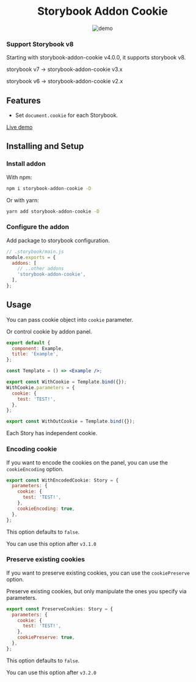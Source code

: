 <h1 align="center">Storybook Addon Cookie</h1>

<p align="center">
  <img src="./assets/demo.gif" align="center" alt="demo"/>
</p>

### Support Storybook v8

Starting with storybook-addon-cookie v4.0.0, it supports storybook v8.

storybook v7 -> storybook-addon-cookie v3.x

storybook v6 -> storybook-addon-cookie v2.x

## Features

- Set `document.cookie` for each Storybook.

[Live demo](https://www.chromatic.com/library?appId=6208f3782689be003ab39da3)

## Installing and Setup

### Install addon

With npm:

```sh
npm i storybook-addon-cookie -D
```

Or with yarn:

```sh
yarn add storybook-addon-cookie -D
```

### Configure the addon

Add package to storybook configuration.

```javascript
// .storybook/main.js
module.exports = {
  addons: [
    // ..other addons
    'storybook-addon-cookie',
  ],
};
```

## Usage

You can pass cookie object into `cookie` parameter.

Or control cookie by addon panel.

```jsx
export default {
  component: Example,
  title: 'Example',
};

const Template = () => <Example />;

export const WithCookie = Template.bind({});
WithCookie.parameters = {
  cookie: {
    test: 'TEST!',
  },
};

export const WithOutCookie = Template.bind({});
```

Each Story has independent cookie.

### Encoding cookie

If you want to encode the cookies on the panel, you can use the `cookieEncoding` option.

```jsx
export const WithEncodedCookie: Story = {
  parameters: {
    cookie: {
      test: 'TEST!',
    },
    cookieEncoding: true,
  },
};
```

This option defaults to `false`.

You can use this option after `v3.1.0`

### Preserve existing cookies

If you want to preserve existing cookies, you can use the `cookiePreserve` option.

Preserve existing cookies, but only manipulate the ones you specify via parameters.

```jsx
export const PreserveCookies: Story = {
  parameters: {
    cookie: {
      test: 'TEST!',
    },
    cookiePreserve: true,
  },
};
```

This option defaults to `false`.

You can use this option after `v3.2.0`
